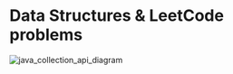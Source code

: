 # Data Structures & LeetCode problems
![java_collection_api_diagram](https://github.com/Kamal-Abdullayev/Data-Structure/assets/106879472/6afdeace-e775-4c39-bae2-614973565e7e)
